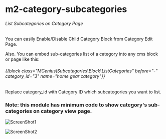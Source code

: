 # m2-category-subcategories
###### List Subcategories on Category Page

You can easily Enable/Disable Child Category Block from Category Edit Page.

Also. You can embed sub-categories list of a category into any cms block or page like this:

###### {{block class="MGenius\Subcategories\Block\ListCategories" before="-" category_id="3" name="home gear category"}}

Replace category_id with Category ID which subcategories you want to list.

### Note: this module has minimum code to show category's sub-categories on category view page.

![ScreenShot1](https://lh6.googleusercontent.com/zHuV7wHnm3_CyIbcA3eQ0595hR6L7sDet_vWNeSLlbOmpapkzxq22lLLYVNBvs6c4hnYGx57ggGi-A=w1920-h608-rw)

![ScreenShot2](https://lh6.googleusercontent.com/kJhq_kiXmhoQXUZITaM2IEpzfosx4oEO_CeXLtL0T-gftqf-XZSupj3ZmNEvhHXKBhVIJ2FtwCXAFA=w1920-h608-rw)

